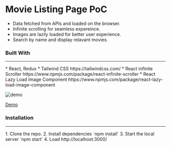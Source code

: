 # Movie Listing Page PoC

* Data fetched from APIs and loaded on the browser. 
* Infinite scrolling for seamless expereince. 
* Images are lazily loaded for better user experience.
* Search by name and display relavant movies. 

### Built With
<hr>
* React, Redux 
* Tailwind CSS https://tailwindcss.com/
* React infinite Scroller https://www.npmjs.com/package/react-infinite-scroller
* React Lazy Load Image Component https://www.npmjs.com/package/react-lazy-load-image-component

![demo](https://user-images.githubusercontent.com/71149670/93672341-d6f46c00-fac7-11ea-83a1-d1553f0d63d5.gif)

[Demo](https://sudmon200.github.io/dg-poc/)

### Installation
<hr>
1. Clone the repo.
2. Install dependencies `npm install` 
3. Start the local server `npm start`
4. Load http://localhost:3000/


